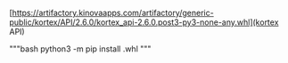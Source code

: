 
[https://artifactory.kinovaapps.com/artifactory/generic-public/kortex/API/2.6.0/kortex_api-2.6.0.post3-py3-none-any.whl](kortex API)

"""bash
python3 -m pip install <whl relative fullpath name>.whl
"""
